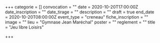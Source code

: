 +++
categorie = []
convocation = ""
date = 2020-10-20T17:00:00Z
date_inscription = ""
date_tirage = ""
description = ""
draft = true
end_date = 2020-10-20T08:00:00Z
event_type = "creneau"
fiche_inscription = ""
image = ""
lieu = "Gymnase Jean Maréchal"
poster = ""
reglement = ""
title = "Jeu libre Loisirs"

+++

